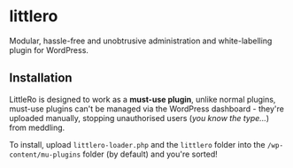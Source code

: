 # littlero
Modular, hassle-free and unobtrusive administration and white-labelling plugin for WordPress.

## Installation
LittleRo is designed to work as a **must-use plugin**, unlike normal plugins, must-use plugins can't be managed via the WordPress dashboard - they're uploaded manually, stopping unauthorised users (*you know the type...*) from meddling.

To install, upload `littlero-loader.php` and the `littlero` folder into the `/wp-content/mu-plugins` folder (by default) and you're sorted!
